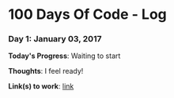 # 100 Days Of Code - Log

### Day 1: January 03, 2017

**Today's Progress**: Waiting to start

**Thoughts**: I feel ready!

**Link(s) to work**: [link](http://www.example.com)

<!--  Example
### Day 1: January 03, 2017

**Today's Progress**: ...

**Thoughts**: ...

**Link(s) to work**: [link](http://www.example.com)
-->
